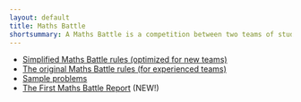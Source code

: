```yaml
---
layout: default
title: Maths Battle 
shortsummary: A Maths Battle is a competition between two teams of students, where each team presents their solutions to the opposition who challenge their answers. The idea is similar to that of a sports team, competing regularly and training in between the competitions. A team can win by solving more problems and presenting their solutions successfully.
---
```


* [Simplified Maths Battle rules (optimized for new teams)](/maths-battle/simplified-rules.html)
* [The original Maths Battle rules (for experienced teams)](/maths-battle/original-rules.html)
* [Sample problems](/maths-battle/sample-problems.html)
* [The First Maths Battle Report](/reports/2015_11_06.html) (NEW!)
